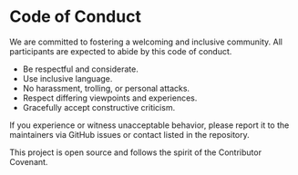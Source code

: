 # Code of Conduct

We are committed to fostering a welcoming and inclusive community. All participants are expected to abide by this code of conduct.

- Be respectful and considerate.
- Use inclusive language.
- No harassment, trolling, or personal attacks.
- Respect differing viewpoints and experiences.
- Gracefully accept constructive criticism.

If you experience or witness unacceptable behavior, please report it to the maintainers via GitHub issues or contact listed in the repository.

This project is open source and follows the spirit of the Contributor Covenant.
